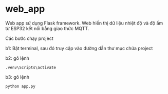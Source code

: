 # web_app
Web app sử dụng Flask framework. Web hiển thị dữ liệu nhiệt độ và độ ẩm từ ESP32 kết nối bằng giao thức MQTT.


Các bước chạy project 

b1: Bật terminal, sau đó truy cập vào đường dẫn thư mục chứa project

b2: gõ lệnh 
```
.venv\Scripts\activate
```
b3: gõ lệnh
```
python app.py
```

